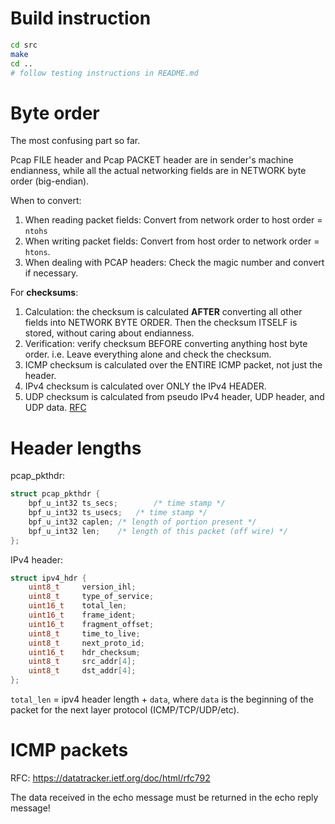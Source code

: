 # Build instruction
```bash
cd src
make
cd ..
# follow testing instructions in README.md
```


# Byte order

The most confusing part so far.

Pcap FILE header and Pcap PACKET header are in sender's machine endianness, while all the actual networking fields are in NETWORK byte order (big-endian).


When to convert:

1. When reading packet fields: Convert from network order to host order = `ntohs`
2. When writing packet fields: Convert from host order to network order = `htons`.
3. When dealing with PCAP headers: Check the magic number and convert if necessary.

For **checksums**: 

1. Calculation: the checksum is calculated **AFTER** converting all other fields into NETWORK BYTE ORDER. Then the checksum ITSELF is stored, without caring about endianness. 
2. Verification: verify checksum BEFORE converting anything host byte order. i.e. Leave everything alone and check the checksum.
3. ICMP checksum is calculated over the ENTIRE ICMP packet, not just the header.
4. IPv4 checksum is calculated over ONLY the IPv4 HEADER.
5. UDP checksum is calculated from pseudo IPv4 header, UDP header, and UDP data. [RFC](https://www.ietf.org/rfc/rfc768.txt)

# Header lengths

pcap_pkthdr:
```C
struct pcap_pkthdr {
	bpf_u_int32 ts_secs;		/* time stamp */
	bpf_u_int32 ts_usecs;	/* time stamp */
	bpf_u_int32 caplen;	/* length of portion present */
	bpf_u_int32 len;	/* length of this packet (off wire) */
};
```

IPv4 header: 
```C
struct ipv4_hdr {
    uint8_t 	version_ihl;    
    uint8_t 	type_of_service;
    uint16_t 	total_len; 
    uint16_t 	frame_ident;
    uint16_t 	fragment_offset;
    uint8_t 	time_to_live;
    uint8_t 	next_proto_id;
    uint16_t 	hdr_checksum;
    uint8_t 	src_addr[4];
    uint8_t 	dst_addr[4];
};
```

`total_len` = ipv4 header length + `data`, where `data` is the beginning of the packet for the next layer protocol (ICMP/TCP/UDP/etc).

# ICMP packets

RFC: https://datatracker.ietf.org/doc/html/rfc792

The data received in the echo message must be returned in the echo reply message!



